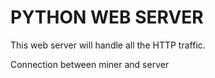 # PYTHON WEB SERVER

This web server will handle all the HTTP traffic.

Connection between miner and server